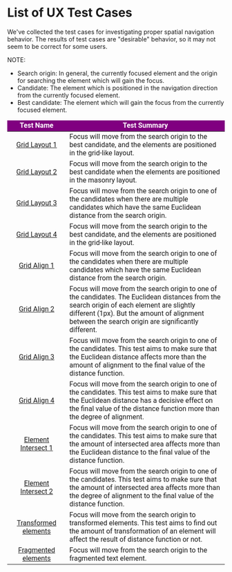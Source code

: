 # List of UX Test Cases

We've collected the test cases for investigating proper spatial navigation behavior.
The results of test cases are "desirable" behavior, so it may not seem to be correct for some users.

NOTE:
- Search origin: In general, the currently focused element and the origin for searching the element which will gain the focus.
- Candidate: The element which is positioned in the navigation direction from the currently focused element.
- Best candidate: The element which will gain the focus from the currently focused element.

<table style="font-family: 'Roboto';">
  <thead>
  <tr style="background-color:purple; font-weight: bold; color: white;">
    <td align="center" style="width: 120px;">Test Name</td>
    <td align="center">Test Summary</td>
  </tr>
  </thead>
  <tbody>
    <tr>
      <td align="center">
        <a href="spatnav-distance-function-grid-001.html" target="blank">Grid Layout 1</a>
      </td>
      <td>Focus will move from the search origin to the best candidate, and the elements are positioned in the grid-like layout.</td>
    </tr>
    <tr>
      <td align="center">
        <a href="spatnav-distance-function-grid-002.html" target="blank">Grid Layout 2</a>
      </td>
      <td>Focus will move from the search origin to the best candidate when the elements are positioned in the masonry layout.</td>
    </tr>
    <tr>
      <td align="center">
        <a href="spatnav-distance-function-grid-003.html" target="blank">Grid Layout 3</a>
      </td>
      <td>Focus will move from the search origin to one of the candidates when there are multiple candidates which have the same Euclidean distance from the search origin.</td>
    </tr>
    <tr>
      <td align="center">
        <a href="spatnav-distance-function-grid-004.html" target="blank">Grid Layout 4</a>
      </td>
      <td>Focus will move from the search origin to the best candidate, and the elements are positioned in the grid-like layout.</td>
    </tr>
    <tr>
      <td align="center">
        <a href="spatnav-distance-function-grid-align-001.html" target="blank">Grid Align 1</a>
      </td>
      <td>Focus will move from the search origin to one of the candidates when there are multiple candidates which have the same Euclidean distance from the search origin.</td>
    </tr>
    <tr>
      <td align="center">
        <a href="spatnav-distance-function-grid-align-002.html" target="blank">Grid Align 2</a>
      </td>
      <td>Focus will move from the search origin to one of the candidates. The Euclidean distances from the search origin of each element are slightly different (1px). But the amount of alignment between the search origin are significantly different.</td>
    </tr>
    <tr>
      <td align="center">
        <a href="spatnav-distance-function-grid-align-003.html" target="blank">Grid Align 3</a>
      </td>
      <td>Focus will move from the search origin to one of the candidates. This test aims to make sure that the Euclidean distance affects more than the amount of alignment to the final value of the distance function.</td>
    </tr>
    <tr>
      <td align="center">
        <a href="spatnav-distance-function-grid-align-004.html" target="blank">Grid Align 4</a>
      </td>
      <td>Focus will move from the search origin to one of the candidates. This test aims to make sure that the Euclidean distance has a decisive effect on the final value of the distance function more than the degree of alignment.</td>
    </tr>
    <tr>
      <td align="center">
        <a href="spatnav-distance-function-intersected-001.html" target="blank">Element Intersect 1</a>
      </td>
      <td>Focus will move from the search origin to one of the candidates. This test aims to make sure that the amount of intersected area affects more than the Euclidean distance to the final value of the distance function.</td>
    </tr>
    <tr>
      <td align="center">
        <a href="spatnav-distance-function-intersected-002.html" target="blank">Element Intersect 2</a>
      </td>
      <td>Focus will move from the search origin to one of the candidates. This test aims to make sure that the amount of intersected area affects more than the degree of alignment to the final value of the distance function.</td>
    </tr>
    <tr>
      <td align="center">
        <a href="spatnav-distance-function-transformed-001.html" target="blank">Transformed elements</a>
      </td>
      <td>Focus will move from the search origin to transformed elements. This test aims to find out the amount of transformation of an element will affect the result of distance function or not.</td>
    </tr>
    <tr>
      <td align="center">
        <a href="spatnav-distance-function-fragments-001.html" target="blank">Fragmented elements</a>
      </td>
      <td>Focus will move from the search origin to the fragmented text element.</td>
    </tr>
  </tbody>
</table>
